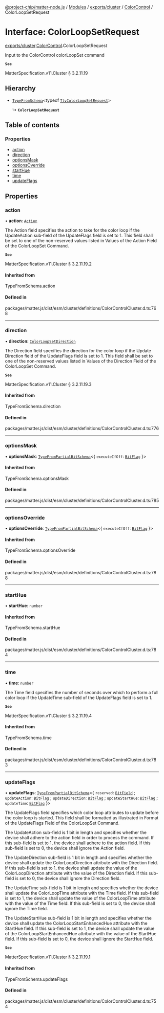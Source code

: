 [@project-chip/matter-node.js](../README.md) / [Modules](../modules.md) / [exports/cluster](../modules/exports_cluster.md) / [ColorControl](../modules/exports_cluster.ColorControl.md) / ColorLoopSetRequest

# Interface: ColorLoopSetRequest

[exports/cluster](../modules/exports_cluster.md).[ColorControl](../modules/exports_cluster.ColorControl.md).ColorLoopSetRequest

Input to the ColorControl colorLoopSet command

**`See`**

MatterSpecification.v11.Cluster § 3.2.11.19

## Hierarchy

- [`TypeFromSchema`](../modules/exports_tlv.md#typefromschema)\<typeof [`TlvColorLoopSetRequest`](../modules/exports_cluster.ColorControl.md#tlvcolorloopsetrequest)\>

  ↳ **`ColorLoopSetRequest`**

## Table of contents

### Properties

- [action](exports_cluster.ColorControl.ColorLoopSetRequest.md#action)
- [direction](exports_cluster.ColorControl.ColorLoopSetRequest.md#direction)
- [optionsMask](exports_cluster.ColorControl.ColorLoopSetRequest.md#optionsmask)
- [optionsOverride](exports_cluster.ColorControl.ColorLoopSetRequest.md#optionsoverride)
- [startHue](exports_cluster.ColorControl.ColorLoopSetRequest.md#starthue)
- [time](exports_cluster.ColorControl.ColorLoopSetRequest.md#time)
- [updateFlags](exports_cluster.ColorControl.ColorLoopSetRequest.md#updateflags)

## Properties

### action

• **action**: [`Action`](../enums/exports_cluster.ColorControl.Action.md)

The Action field specifies the action to take for the color loop if the UpdateAction sub-field of the
UpdateFlags field is set to 1. This field shall be set to one of the non-reserved values listed in Values of
the Action Field of the ColorLoopSet Command.

**`See`**

MatterSpecification.v11.Cluster § 3.2.11.19.2

#### Inherited from

TypeFromSchema.action

#### Defined in

packages/matter.js/dist/esm/cluster/definitions/ColorControlCluster.d.ts:768

___

### direction

• **direction**: [`ColorLoopSetDirection`](../enums/exports_cluster.ColorControl.ColorLoopSetDirection.md)

The Direction field specifies the direction for the color loop if the Update Direction field of the
UpdateFlags field is set to 1. This field shall be set to one of the non-reserved values listed in Values of
the Direction Field of the ColorLoopSet Command.

**`See`**

MatterSpecification.v11.Cluster § 3.2.11.19.3

#### Inherited from

TypeFromSchema.direction

#### Defined in

packages/matter.js/dist/esm/cluster/definitions/ColorControlCluster.d.ts:776

___

### optionsMask

• **optionsMask**: [`TypeFromPartialBitSchema`](../modules/exports_schema.md#typefrompartialbitschema)\<\{ `executeIfOff`: [`BitFlag`](../modules/exports_schema.md#bitflag)  }\>

#### Inherited from

TypeFromSchema.optionsMask

#### Defined in

packages/matter.js/dist/esm/cluster/definitions/ColorControlCluster.d.ts:785

___

### optionsOverride

• **optionsOverride**: [`TypeFromPartialBitSchema`](../modules/exports_schema.md#typefrompartialbitschema)\<\{ `executeIfOff`: [`BitFlag`](../modules/exports_schema.md#bitflag)  }\>

#### Inherited from

TypeFromSchema.optionsOverride

#### Defined in

packages/matter.js/dist/esm/cluster/definitions/ColorControlCluster.d.ts:788

___

### startHue

• **startHue**: `number`

#### Inherited from

TypeFromSchema.startHue

#### Defined in

packages/matter.js/dist/esm/cluster/definitions/ColorControlCluster.d.ts:784

___

### time

• **time**: `number`

The Time field specifies the number of seconds over which to perform a full color loop if the UpdateTime
sub-field of the UpdateFlags field is set to 1.

**`See`**

MatterSpecification.v11.Cluster § 3.2.11.19.4

#### Inherited from

TypeFromSchema.time

#### Defined in

packages/matter.js/dist/esm/cluster/definitions/ColorControlCluster.d.ts:783

___

### updateFlags

• **updateFlags**: [`TypeFromPartialBitSchema`](../modules/exports_schema.md#typefrompartialbitschema)\<\{ `reserved`: [`BitField`](../modules/exports_schema.md#bitfield) ; `updateAction`: [`BitFlag`](../modules/exports_schema.md#bitflag) ; `updateDirection`: [`BitFlag`](../modules/exports_schema.md#bitflag) ; `updateStartHue`: [`BitFlag`](../modules/exports_schema.md#bitflag) ; `updateTime`: [`BitFlag`](../modules/exports_schema.md#bitflag)  }\>

The UpdateFlags field specifies which color loop attributes to update before the color loop is started. This
field shall be formatted as illustrated in Format of the UpdateFlags Field of the ColorLoopSet Command.

The UpdateAction sub-field is 1 bit in length and specifies whether the device shall adhere to the action
field in order to process the command. If this sub-field is set to 1, the device shall adhere to the action
field. If this sub-field is set to 0, the device shall ignore the Action field.

The UpdateDirection sub-field is 1 bit in length and specifies whether the device shall update the
ColorLoopDirection attribute with the Direction field. If this sub-field is set to 1, the device shall
update the value of the ColorLoopDirection attribute with the value of the Direction field. If this
sub-field is set to 0, the device shall ignore the Direction field.

The UpdateTime sub-field is 1 bit in length and specifies whether the device shall update the ColorLoopTime
attribute with the Time field. If this sub-field is set to 1, the device shall update the value of the
ColorLoopTime attribute with the value of the Time field. If this sub-field is set to 0, the device shall
ignore the Time field.

The UpdateStartHue sub-field is 1 bit in length and specifies whether the device shall update the
ColorLoopStartEnhancedHue attribute with the StartHue field. If this sub-field is set to 1, the device shall
update the value of the ColorLoopStartEnhancedHue attribute with the value of the StartHue field. If this
sub-field is set to 0, the device shall ignore the StartHue field.

**`See`**

MatterSpecification.v11.Cluster § 3.2.11.19.1

#### Inherited from

TypeFromSchema.updateFlags

#### Defined in

packages/matter.js/dist/esm/cluster/definitions/ColorControlCluster.d.ts:754
